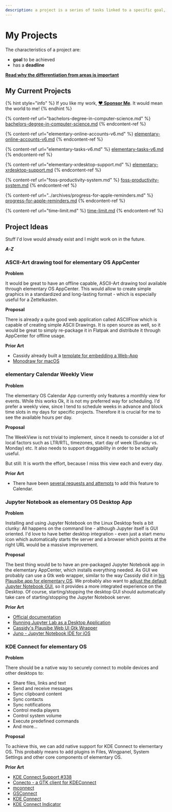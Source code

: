 ```yaml
---
description: a project is a series of tasks linked to a specific goal, with a deadline.
---
```


# My Projects

The characteristics of a project are:

* **goal** to be achieved
* has a **deadline**

[**Read why the differentiation from areas is important**](../about-this-website.md#why-the-distinction-between-projects-and-areas-is-important)

## My Current Projects

{% hint style="info" %}
If you like my work, [**❤️ Sponsor Me**](https://github.com/sponsors/marbetschar). It would mean the world to me!
{% endhint %}

{% content-ref url="bachelors-degree-in-computer-science.md" %}
[bachelors-degree-in-computer-science.md](bachelors-degree-in-computer-science.md)
{% endcontent-ref %}

{% content-ref url="elementary-online-accounts-v6.md" %}
[elementary-online-accounts-v6.md](elementary-online-accounts-v6.md)
{% endcontent-ref %}

{% content-ref url="elementary-tasks-v6.md" %}
[elementary-tasks-v6.md](elementary-tasks-v6.md)
{% endcontent-ref %}

{% content-ref url="elementary-xrdesktop-support.md" %}
[elementary-xrdesktop-support.md](elementary-xrdesktop-support.md)
{% endcontent-ref %}

{% content-ref url="foss-productivity-system.md" %}
[foss-productivity-system.md](foss-productivity-system.md)
{% endcontent-ref %}

{% content-ref url="../archives/progress-for-apple-reminders.md" %}
[progress-for-apple-reminders.md](../archives/progress-for-apple-reminders.md)
{% endcontent-ref %}

{% content-ref url="time-limit.md" %}
[time-limit.md](time-limit.md)
{% endcontent-ref %}

## Project Ideas

Stuff I'd love would already exist and I might work on in the future.

_**A-Z**_

### ASCII-Art drawing tool for elementary OS AppCenter

**Problem**

It would be great to have an offline capable, ASCII-Art drawing tool available through elementary OS AppCenter. This would allow to create simple graphics in a standardized and long-lasting format - which is especially useful for a Zettelkasten.

**Proposal**

There is already a quite good web application called ASCIIFlow which is capable of creating simple ASCII Drawings. It is open source as well, so it would be great to simply re-package it in Flatpak and distribute it through AppCenter for offline usage.

**Prior Art**

* Cassidy already built a [template for embedding a Web-App](https://github.com/cassidyjames/plausible)
* [Monodraw for macOS](https://monodraw.helftone.com/)

### elementary Calendar Weekly View

**Problem**

The elementary OS Calendar App currently only features a monthly view for events. While this works Ok, it is not my preferred way for scheduling. I'd prefer a weekly view, since I tend to schedule weeks in advance and block time slots in my days for specific projects. Therefore it is crucial for me to see the available hours per day.

**Proposal**

The WeekView is not trivial to implement, since it needs to consider a lot of local factors such as LTR/RTL, timezones, start day of week (Sunday vs. Monday) etc. It also needs to support draggability in order to be actually useful.

But still: It is worth the effort, because I miss this view each and every day.

**Prior Art**

* There have been [several requests and attempts](https://github.com/elementary/calendar/issues/500) to add this feature to Calendar.

### Jupyter Notebook as elementary OS Desktop App

**Problem**

Installing and using Jupyter Notebook on the Linux Desktop feels a bit clunky: All happens on the command line - although Jupyter itself is GUI oriented. I'd love to have better desktop integration - even just a start menu icon which automatically starts the server and a browser which points at the right URL would be a massive improvement.

**Proposal**

The best thing would be to have an pre-packaged Jupyter Notebook app in the elementary AppCenter, which installs everything needed. As GUI we probably can use a Gtk web wrapper, similar to the way Cassidy did it in [his Plausibe app for elementary OS](https://github.com/cassidyjames/plausible). We probably also want to [adjust the default Jupyter Notebook GUI](http://christopherroach.com/articles/jupyterlab-desktop-app/), so it provides a more integrated experience on the Desktop. Of course, starting/stopping the desktop GUI should automatically take care of starting/stopping the Jupyter Notebook server.

**Prior Art**

* [Official documentation](http://jupyterlab.io/install)
* [Running Jupyter Lab as a Desktop Application](http://christopherroach.com/articles/jupyterlab-desktop-app/)
* [Cassidy's Plausibe Web UI Gtk Wrapper](https://github.com/cassidyjames/plausible)
* [Juno - Jupyter Notebook IDE for iOS](https://apps.apple.com/us/app/juno/id1462586500)

### KDE Connect for elementary OS

**Problem**

There should be a native way to securely connect to mobile devices and other desktops to:

* Share files, links and text
* Send and receive messages
* Sync clipboard content
* Sync contacts
* Sync notifications
* Control media players
* Control system volume
* Execute predefined commands
* And more…

**Proposal**

To achieve this, we can add native support for KDE Connect to elementary OS. This probably means to add plugins in Files, Wingpanel, System Settings and other core components of elementary OS.

**Prior Art**

* [KDE Connect Support #338](https://github.com/elementary/wingpanel/issues/338)
* [Conecto - a GTK client for KDEConnect](https://github.com/hannesschulze/conecto/)
* [mconnect](https://github.com/bboozzoo/mconnect)
* [GSConnect](https://github.com/GSConnect/gnome-shell-extension-gsconnect)
* [KDE Connect](https://kdeconnect.kde.org/)
* [KDE Connect Indicator](https://github.com/b4j4/indicator-kdeconnect)
